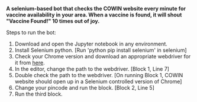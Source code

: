 **A selenium-based bot that checks the COWIN website every minute for vaccine availability in your area. When a vaccine is found, it will shout &quot;Vaccine Found!&quot; 10 times out of joy.**

Steps to run the bot:

1. Download and open the Jupyter notebook in any environment.
2. Install Selenium python. [Run &#39;python pip install selenium&#39; in selenium]
3. Check your Chrome version and download an appropriate webdriver for it from [here](https://chromedriver.chromium.org/downloads).
4. In the editor, change the path to the webdriver. [Block 1, Line 7]
5. Double check the path to the webdriver. [On running Block 1, COWIN website should open up in a Selenium controlled version of Chrome]
6. Change your pincode and run the block. [Block 2, Line 5]
7. Run the third block.
